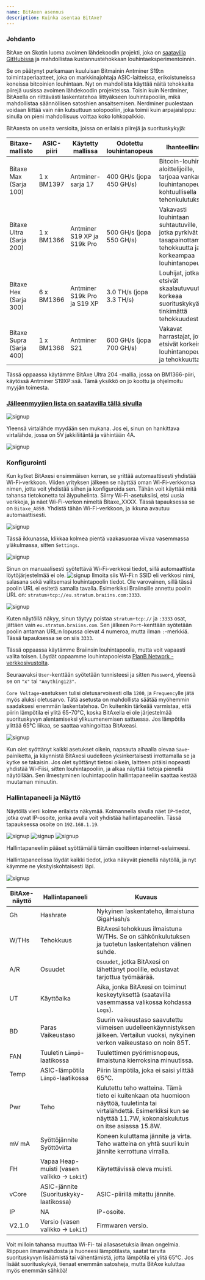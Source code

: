 ```yaml
---
name: BitAxen asennus
description: Kuinka asentaa BitAxe?
---
```


### Johdanto

BitAxe on Skotin luoma avoimen lähdekoodin projekti, joka on [saatavilla GitHubissa](https://github.com/skot/bitaxe) ja mahdollistaa kustannustehokkaan louhintaeksperimentoinnin.

Se on päätynyt purkamaan kuuluisan Bitmainin Antminer S19:n toimintaperiaatteet, joka on markkinajohtaja ASIC-laitteissa, erikoistuneissa koneissa bitcoinien louhintaan. Nyt on mahdollista käyttää näitä tehokkaita piirejä uusissa avoimen lähdekoodin projekteissa. Toisin kuin Nerdminer, BitAxella on riittävästi laskentatehoa liittyäkseen louhintapooliin, mikä mahdollistaa säännöllisen satoshien ansaitsemisen. Nerdminer puolestaan voidaan liittää vain niin kutsuttuun solopooliin, joka toimii kuin arpajaislippu: sinulla on pieni mahdollisuus voittaa koko lohkopalkkio.

BitAxesta on useita versioita, joissa on erilaisia piirejä ja suorituskykyjä:

| Bitaxe-mallisto           | ASIC-piiri | Käytetty mallissa            | Odotettu louhintanopeus    | Ihanteellinen                                                                                              |
| ------------------------ | --------- | --------------------------- | --------------------------- | ---------------------------------------------------------------------------------------------------------- |
| Bitaxe Max (Sarja 100)   | 1 x BM1397| Antminer-sarja 17           | 400 GH/s (jopa 450 GH/s)   | Bitcoin-louhinnan aloittelijoille, tarjoaa vankan louhintanopeuden kohtuullisella tehonkulutuksella.       |
| Bitaxe Ultra (Sarja 200) | 1 x BM1366| Antminer S19 XP ja S19k Pro | 500 GH/s (jopa 550 GH/s)   | Vakavasti louhintaan suhtautuville, jotka pyrkivät tasapainottamaan tehokkuutta ja korkeampaa louhintanopeutta. |
| Bitaxe Hex (Sarja 300)   | 6 x BM1366| Antminer S19k Pro ja S19 XP | 3.0 TH/s (jopa 3.3 TH/s)   | Louhijat, jotka etsivät skaalautuvuutta ja korkeaa suorituskykyä tinkimättä tehokkuudesta.                 |
| Bitaxe Supra (Sarja 400) | 1 x BM1368| Antminer S21                | 600 GH/s (jopa 700 GH/s)   | Vakavat harrastajat, jotka etsivät korkeimpia louhintanopeuksia ja tehokkuutta.                            |

Tässä oppaassa käytämme BitAxe Ultra 204 -mallia, jossa on BM1366-piiri, käytössä Antminer S19XP:ssä. Tämä yksikkö on jo koottu ja ohjelmoitu myyjän toimesta.

### [Jälleenmyyjien lista on saatavilla tällä sivulla](https://bitaxe.org/legit.html)

![signup](assets/2.webp)

Yleensä virtalähde myydään sen mukana. Jos ei, sinun on hankittava virtalähde, jossa on 5V jakkiliitäntä ja vähintään 4A.

![signup](assets/1.webp)

### Konfigurointi
Kun kytket BitAxesi ensimmäisen kerran, se yrittää automaattisesti yhdistää Wi-Fi-verkkoon. Viiden yrityksen jälkeen se näyttää oman Wi-Fi-verkkonsa nimen, jotta voit yhdistää siihen ja konfiguroida sen.
Tähän voit käyttää mitä tahansa tietokonetta tai älypuhelinta. Siirry Wi-Fi-asetuksiisi, etsi uusia verkkoja, ja näet Wi-Fi-verkon nimeltä Bitaxe_XXXX. Tässä tapauksessa se on `Bitaxe_A859`. Yhdistä tähän Wi-Fi-verkkoon, ja ikkuna avautuu automaattisesti.

![signup](assets/3.webp)

Tässä ikkunassa, klikkaa kolmea pientä vaakasuoraa viivaa vasemmassa yläkulmassa, sitten `Settings`.

![signup](assets/4.webp)

Sinun on manuaalisesti syötettävä Wi-Fi-verkkosi tiedot, sillä automaattista löytöjärjestelmää ei ole.
![signup](assets/5.webp)
Ilmoita siis Wi-Fi:n SSID eli verkkosi nimi, salasana sekä valitsemasi louhintapoolin tiedot. Ole varovainen, sillä tässä poolin URL ei esitetä samalla tavalla. Esimerkiksi Braiinsille annettu poolin URL on: `stratum+tcp://eu.stratum.braiins.com:3333`.

![signup](assets/6.webp)

Kuten näytöllä näkyy, sinun täytyy poistaa `stratum+tcp://` ja `:3333` osat, jättäen vain `eu.stratum.braiins.com`. Sen jälkeen `Port`-kenttään syötetään poolin antaman URL:n lopussa olevat 4 numeroa, mutta ilman `:`-merkkiä. Tässä tapauksessa se on siis `3333`.

Tässä oppaassa käytämme Braiinsin louhintapoolia, mutta voit vapaasti valita toisen. Löydät oppaamme louhintapooleista [PlanB Network -verkkosivustolta](https://planb.network/en/tutorials/mining).

Seuraavaksi `User`-kenttään syötetään tunnisteesi ja sitten `Password`, yleensä se on `"x"` tai `"Anything123"`.

`Core Voltage`-asetuksen tulisi oletusarvoisesti olla `1200`, ja `Frequency`lle jätä myös aluksi oletusarvo. Tätä asetusta on mahdollista säätää myöhemmin saadaksesi enemmän laskentatehoa. On kuitenkin tärkeää varmistaa, että piirin lämpötila ei ylitä 65-70°C, koska BitAxella ei ole järjestelmää suorituskyvyn alentamiseksi ylikuumenemisen sattuessa. Jos lämpötila ylittää 65°C liikaa, se saattaa vahingoittaa BitAxeasi.

![signup](assets/7.webp)

Kun olet syöttänyt kaikki asetukset oikein, napsauta alhaalla olevaa `Save`-painiketta, ja käynnistä BitAxesi uudelleen yksinkertaisesti irrottamalla se ja kytke se takaisin.
Jos olet syöttänyt tietosi oikein, laitteen pitäisi nopeasti yhdistää Wi-Fiisi, sitten louhintapooliin, ja alkaa näyttää tietoja pienellä näytöllään. Sen ilmestyminen louhintapoolin hallintapaneeliin saattaa kestää muutaman minuutin.
### Hallintapaneeli ja Näyttö

Näytöllä vierii kolme erilaista näkymää. Kolmannella sivulla näet `IP`-tiedot, jotka ovat IP-osoite, jonka avulla voit yhdistää hallintapaneeliin. Tässä tapauksessa osoite on `192.168.1.19`.

![signup](assets/8.webp) ![signup](assets/9.webp) ![signup](assets/10.webp)

Hallintapaneeliin pääset syöttämällä tämän osoitteen internet-selaimeesi.

Hallintapaneelissa löydät kaikki tiedot, jotka näkyvät pienellä näytöllä, ja nyt käymme ne yksityiskohtaisesti läpi.

![signup](assets/11.webp)

| BitAxe-näyttö | Hallintapaneeli                             | Kuvaus                                                                                                                                                                                                                   |
| ------------- | ------------------------------------------- | ------------------------------------------------------------------------------------------------------------------------------------------------------------------------------------------------------------------------- |
| Gh            | Hashrate                                    | Nykyinen laskentateho, ilmaistuna GigaHash/s                                                                                                                                                                             |
| W/THs         | Tehokkuus                                   | BitAxesi tehokkuus ilmaistuna W/THs. Se on sähkönkulutuksen ja tuotetun laskentatehon välinen suhde.                                                                                                                      |
| A/R           | Osuudet                                     | `Osuudet`, jotka BitAxesi on lähettänyt poolille, edustavat tarjottua työmäärää.                                                                                                                                         |
| UT            | Käyttöaika                                  | Aika, jonka BitAxesi on toiminut keskeytyksettä (saatavilla vasemmassa valikossa kohdassa `Logs`).                                                                                                                       |
| BD            | Paras Vaikeustaso                           | Suurin vaikeustaso saavutettu viimeisen uudelleenkäynnistyksen jälkeen. Vertailun vuoksi, nykyinen verkon vaikeustaso on noin 85T.                                                                                         |
| FAN           | Tuuletin `Lämpö`-laatikossa                | Tuulettimen pyörimisnopeus, ilmaistuna kierroksina minuutissa.                                                                                                                                                           |
| Temp          | ASIC-lämpötila `Lämpö`-laatikossa          | Piirin lämpötila, joka ei saisi ylittää 65°C.                                                                                                                                                                            |
| Pwr           | Teho                                        | Kulutettu teho watteina. Tämä tieto ei kuitenkaan ota huomioon näyttöä, tuuletinta tai virtalähdettä. Esimerkiksi kun se näyttää 11.7W, kokonaiskulutus on itse asiassa 15.8W.                                          |
| mV mA         | Syöttöjännite Syöttövirta                  | Koneen kuluttama jännite ja virta. Teho watteina on yhtä suuri kuin jännite kerrottuna virralla.                                                                                                                         |
| FH            | Vapaa Heap-muisti (vasen valikko -> `Lokit`) | Käytettävissä oleva muisti.                                                                                                                                                                                               |
| vCore         | ASIC-jännite (Suorituskyky-laatikossa)      | ASIC-piirillä mitattu jännite.                                                                                                                                                                                           |
| IP            | NA                                          | IP-osoite.                                                                                                                                                                                                                |
| V2.1.0        | Versio (vasen valikko -> `Lokit`)           | Firmwaren versio.                                                                                                                                                                                                        |
Voit milloin tahansa muuttaa Wi-Fi- tai allasasetuksia ilman ongelmia.  
Riippuen ilmanvaihdosta ja huoneesi lämpötilasta, saatat tarvita suorituskyvyn lisäämistä tai vähentämistä, jotta lämpötila ei ylitä 65°C. Jos lisäät suorituskykyä, tienaat enemmän satosheja, mutta BitAxe kuluttaa myös enemmän sähköä!